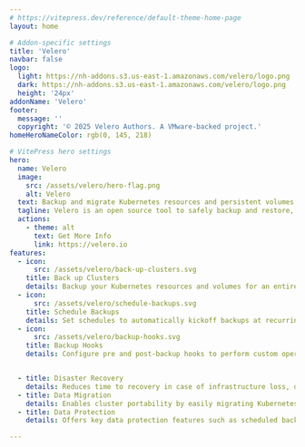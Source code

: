 ```yaml
---
# https://vitepress.dev/reference/default-theme-home-page
layout: home

# Addon-specific settings
title: 'Velero'
navbar: false
logo:
  light: https://nh-addons.s3.us-east-1.amazonaws.com/velero/logo.png
  dark: https://nh-addons.s3.us-east-1.amazonaws.com/velero/logo.png
  height: '24px'
addonName: 'Velero'
footer:
  message: ''
  copyright: '© 2025 Velero Authors. A VMware-backed project.'
homeHeroNameColor: rgb(0, 145, 218)

# VitePress hero settings
hero:
  name: Velero
  image:
    src: /assets/velero/hero-flag.png
    alt: Velero
  text: Backup and migrate Kubernetes resources and persistent volumes
  tagline: Velero is an open source tool to safely backup and restore, perform disaster recovery, and migrate Kubernetes cluster resources and persistent volumes.
  actions:
    - theme: alt
      text: Get More Info
      link: https://velero.io
features:
  - icon: 
      src: /assets/velero/back-up-clusters.svg
    title: Back up Clusters
    details: Backup your Kubernetes resources and volumes for an entire cluster, or part of a cluster by using namespaces or label selectors.
  - icon: 
      src: /assets/velero/schedule-backups.svg
    title: Schedule Backups
    details: Set schedules to automatically kickoff backups at recurring intervals.
  - icon: 
      src: /assets/velero/backup-hooks.svg
    title: Backup Hooks
    details: Configure pre and post-backup hooks to perform custom operations before and after Velero backups.


  - title: Disaster Recovery
    details: Reduces time to recovery in case of infrastructure loss, data corruption, and/or service outages.
  - title: Data Migration
    details: Enables cluster portability by easily migrating Kubernetes resources from one cluster to another.
  - title: Data Protection
    details: Offers key data protection features such as scheduled backups, retention schedules, and pre or post-backup hooks for custom actions.

---
```


<style module>
</style>

